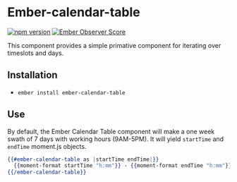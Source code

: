 # Ember-calendar-table

[![npm version](https://badge.fury.io/js/ember-calendar-table.svg)](http://badge.fury.io/js/ember-calendar-table)
[![Ember Observer Score](http://emberobserver.com/badges/ember-calendar-table.svg)](http://emberobserver.com/addons/ember-calendar-table)

This component provides a simple primative component for iterating over timeslots and days.

## Installation

* `ember install ember-calendar-table`

## Use

By default, the Ember Calendar Table component will make a one week swath of 7 days with working hours (9AM-5PM).
It will yield `startTime` and `endTime` moment.js objects.

```hbs
{{#ember-calendar-table as |startTime endTime|}}
  {{moment-format startTime "h:mm"}} - {{moment-format endTime "h:mm"}}
{{/ember-calendar-table}}
```
